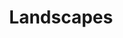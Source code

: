 ---
title: Landscapes
order: 4
basedir: landscapes
images:
- file: L01.jpg
  main: true
- file: L02.jpg
- file: L03.jpg
- file: L04.jpg
- file: L05.jpg
- file: L06.jpg
layout: gallery
---